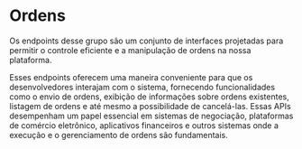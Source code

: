 # Ordens

Os endpoints desse grupo são um conjunto de interfaces projetadas para permitir o controle eficiente e a manipulação de ordens na nossa plataforma. 

Esses endpoints oferecem uma maneira conveniente para que os desenvolvedores interajam com o sistema, fornecendo funcionalidades como o envio de ordens, exibição de informações sobre ordens existentes, listagem de ordens e até mesmo a possibilidade de cancelá-las. Essas APIs desempenham um papel essencial em sistemas de negociação, plataformas de comércio eletrônico, aplicativos financeiros e outros sistemas onde a execução e o gerenciamento de ordens são fundamentais.